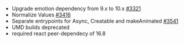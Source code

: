 - Upgrade emotion dependency from 9.x to 10.x [#3321](https://github.com/JedWatson/react-select/pull/3321)
- Normalize Values [#3416](https://github.com/JedWatson/react-select/pull/3416)
- Separate entrypoints for Async, Creatable and makeAnimated [#3541](https://github.com/JedWatson/react-select/pull/3541)
- UMD builds deprecated
- required react peer-dependecy of 16.8
